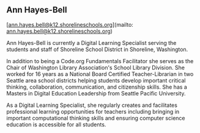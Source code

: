 ## Ann Hayes-Bell

[ann.hayes.bell@k12.shorelineschools.org](mailto: ann.hayes.bell@k12.shorelineschools.org)

Ann Hayes-Bell is currently a Digital Learning Specialist serving the students and staff of Shoreline School District in Shoreline, Washington.

In addition to being a Code.org Fundamentals Facilitator she serves as the Chair of Washington Library Association's School Library Division. She worked for 16 years as a National Board Certified Teacher-Librarian in two Seattle area school districts helping students develop important critical thinking, collaboration, communication, and citizenship skills. She has a Masters in Digital Education Leadership from Seattle Pacific University.

As a Digital Learning Specialist, she regularly creates and facilitates professional learning opportunities for teachers including bringing in important computational thinking skills and ensuring computer science education is accessible for all students.
